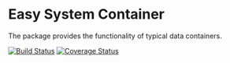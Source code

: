 Easy System Container
=====================
The package provides the functionality of typical data containers.

[![Build Status](https://travis-ci.org/easy-system/es-container.svg?branch=master)](https://travis-ci.org/easy-system/es-container)
[![Coverage Status](https://coveralls.io/repos/github/easy-system/es-container/badge.svg?branch=master)](https://coveralls.io/github/easy-system/es-container?branch=master)
